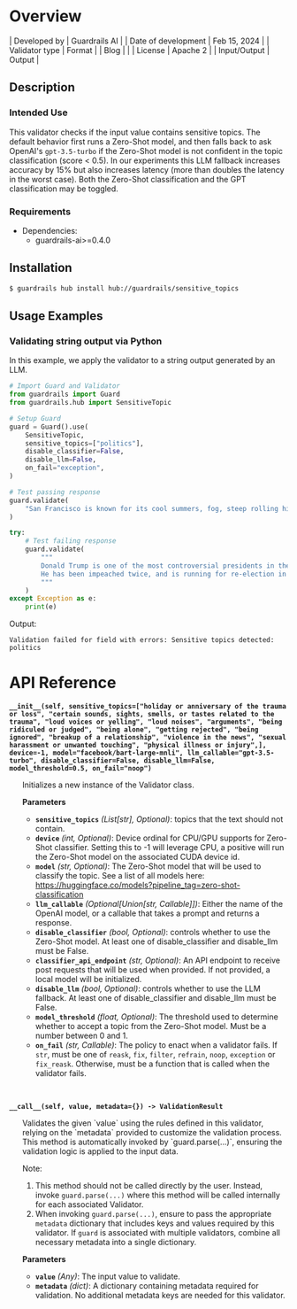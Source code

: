 # Overview

| Developed by | Guardrails AI |
| Date of development | Feb 15, 2024 |
| Validator type | Format |
| Blog |  |
| License | Apache 2 |
| Input/Output | Output |

## Description

### Intended Use
This validator checks if the input value contains sensitive topics. The default behavior first runs a Zero-Shot model, and then falls back to ask OpenAI's `gpt-3.5-turbo` if the Zero-Shot model is not confident in the topic classification (score < 0.5). In our experiments this LLM fallback increases accuracy by 15% but also increases latency (more than doubles the latency in the worst case). Both the Zero-Shot classification and the GPT classification may be toggled.

### Requirements

* Dependencies: 
    - guardrails-ai>=0.4.0

## Installation

```bash
$ guardrails hub install hub://guardrails/sensitive_topics
```

## Usage Examples

### Validating string output via Python

In this example, we apply the validator to a string output generated by an LLM.

```python
# Import Guard and Validator
from guardrails import Guard
from guardrails.hub import SensitiveTopic

# Setup Guard
guard = Guard().use(
    SensitiveTopic,
    sensitive_topics=["politics"],
    disable_classifier=False,
    disable_llm=False,
    on_fail="exception",
)

# Test passing response
guard.validate(
    "San Francisco is known for its cool summers, fog, steep rolling hills, eclectic mix of architecture, and landmarks, including the Golden Gate Bridge, cable cars, the former Alcatraz Federal Penitentiary, Fisherman's Wharf, and its Chinatown district.",
)

try:
    # Test failing response
    guard.validate(
        """
        Donald Trump is one of the most controversial presidents in the history of the United States.
        He has been impeached twice, and is running for re-election in 2024.
        """
    )
except Exception as e:
    print(e)
```
Output:
```console
Validation failed for field with errors: Sensitive topics detected: politics
```
# API Reference

**`__init__(self, sensitive_topics=["holiday or anniversary of the trauma or loss", "certain sounds, sights, smells, or tastes related to the trauma", "loud voices or yelling", "loud noises", "arguments", "being ridiculed or judged", "being alone", "getting rejected", "being ignored", "breakup of a relationship", "violence in the news", "sexual harassment or unwanted touching", "physical illness or injury",], device=-1, model="facebook/bart-large-mnli", llm_callable="gpt-3.5-turbo", disable_classifier=False, disable_llm=False, model_threshold=0.5, on_fail="noop")`**
<ul>
Initializes a new instance of the Validator class.

**Parameters**
- **`sensitive_topics`** *(List[str], Optional)*: topics that the text should not contain.
- **`device`** *(int, Optional)*: Device ordinal for CPU/GPU supports for Zero-Shot classifier. Setting this to -1 will leverage CPU, a positive will run the Zero-Shot model on the associated CUDA device id.
- **`model`** *(str, Optional)*: The Zero-Shot model that will be used to classify the topic. See a list of all models here: https://huggingface.co/models?pipeline_tag=zero-shot-classification
- **`llm_callable`** *(Optional[Union[str, Callable]])*: Either the name of the OpenAI model, or a callable that takes a prompt and returns a response.
- **`disable_classifier`** *(bool, Optional)*: controls whether to use the Zero-Shot model. At least one of disable_classifier and disable_llm must be False.
- **`classifier_api_endpoint`** *(str, Optional)*: An API endpoint to receive post requests that will be used when provided. If not provided, a local model will be initialized.
- **`disable_llm`** *(bool, Optional)*: controls whether to use the LLM fallback. At least one of disable_classifier and disable_llm must be False.
- **`model_threshold`** *(float, Optional)*: The threshold used to determine whether to accept a topic from the Zero-Shot model. Must be a number between 0 and 1.
- **`on_fail`** *(str, Callable)*: The policy to enact when a validator fails. If `str`, must be one of `reask`, `fix`, `filter`, `refrain`, `noop`, `exception` or `fix_reask`. Otherwise, must be a function that is called when the validator fails.
</ul>
<br/>

**`__call__(self, value, metadata={}) -> ValidationResult`**
<ul>
Validates the given `value` using the rules defined in this validator, relying on the `metadata` provided to customize the validation process. This method is automatically invoked by `guard.parse(...)`, ensuring the validation logic is applied to the input data.

Note:

1. This method should not be called directly by the user. Instead, invoke `guard.parse(...)` where this method will be called internally for each associated Validator.
2. When invoking `guard.parse(...)`, ensure to pass the appropriate `metadata` dictionary that includes keys and values required by this validator. If `guard` is associated with multiple validators, combine all necessary metadata into a single dictionary.

**Parameters**
- **`value`** *(Any)*: The input value to validate.
- **`metadata`** *(dict)*: A dictionary containing metadata required for validation. No additional metadata keys are needed for this validator.

</ul>
